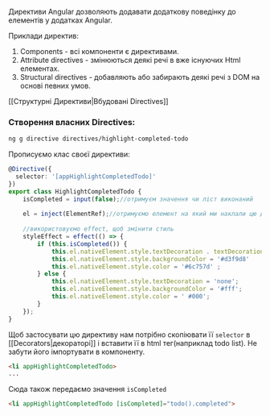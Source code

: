 Директиви Angular дозволяють додавати додаткову поведінку до елементів у додатках Angular.

Приклади директив:
1. Components - всі компоненти є директивами.
2. Attribute directives - змінюються деякі речі в вже існуючих Html елементах.
3. Structural directives - добавляють або забирають деякі речі з DOM на основі певних умов.

[[Структурні Директиви|Вбудовані Directives]]


### Створення власних Directives:
```bash
ng g directive directives/highlight-completed-todo
```

Прописуємо клас своєї директиви:
```ts title:highlight-completed-todo.ts
@Directive({  
  selector: '[appHighlightCompletedTodo]'  
})
export class HighlightCompletedTodo {  
    isCompleted = input(false);//отримуєм значення чи ліст виконаний  
    
    el = inject(ElementRef);//отримуємо елемент на який ми наклали цю директиву за допомогою [[Services|сервісу]] ElementRef
    
    //використовуємо effect, щоб змінити стиль
    styleEffect = effect(() => {  
        if (this.isCompleted()) {  
            this.el.nativeElement.style.textDecoration . textDecoration = 'line-through';  
            this.el.nativeElement.style.backgroundColor = '#d3f9d8'  
            this.el.nativeElement.style.color = '#6c757d' ;  
        } else {  
            this.el.nativeElement.style.textDecoration = 'none';  
            this.el.nativeElement.style.backgroundColor = '#fff';  
            this.el.nativeElement.style.color = ' #000';  
        }  
    });  
}
```

Щоб застосувати цю директиву нам потрібно скопіювати її `selector` в [[Decorators|декораторі]] і вставити її в html тег(наприклад todo list). Не забути його імпортувати в компоненту.
```html
<li appHighlightCompletedTodo>
...
```

Сюда також передаємо значення `isCompleted`
```html
<li appHighlightCompletedTodo [isCompleted]="todo().completed">
```
